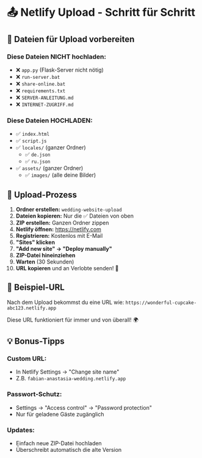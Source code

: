 # 📤 Netlify Upload - Schritt für Schritt

## 🎯 Dateien für Upload vorbereiten

### Diese Dateien NICHT hochladen:
- ❌ `app.py` (Flask-Server nicht nötig)
- ❌ `run-server.bat` 
- ❌ `share-online.bat`
- ❌ `requirements.txt`
- ❌ `SERVER-ANLEITUNG.md`
- ❌ `INTERNET-ZUGRIFF.md`

### Diese Dateien HOCHLADEN:
- ✅ `index.html`
- ✅ `script.js`
- ✅ `locales/` (ganzer Ordner)
  - ✅ `de.json`
  - ✅ `ru.json`
- ✅ `assets/` (ganzer Ordner)
  - ✅ `images/` (alle deine Bilder)

## 🚀 Upload-Prozess

1. **Ordner erstellen:** `wedding-website-upload`
2. **Dateien kopieren:** Nur die ✅ Dateien von oben
3. **ZIP erstellen:** Ganzen Ordner zippen
4. **Netlify öffnen:** https://netlify.com
5. **Registrieren:** Kostenlos mit E-Mail
6. **"Sites" klicken**
7. **"Add new site" → "Deploy manually"**
8. **ZIP-Datei hineinziehen**
9. **Warten** (30 Sekunden)
10. **URL kopieren** und an Verlobte senden! 🎉

## 🔗 Beispiel-URL
Nach dem Upload bekommst du eine URL wie:
`https://wonderful-cupcake-abc123.netlify.app`

Diese URL funktioniert für immer und von überall! 🌍

## 💡 Bonus-Tipps

### Custom URL:
- In Netlify Settings → "Change site name"
- Z.B. `fabian-anastasia-wedding.netlify.app`

### Passwort-Schutz:
- Settings → "Access control" → "Password protection"
- Nur für geladene Gäste zugänglich

### Updates:
- Einfach neue ZIP-Datei hochladen
- Überschreibt automatisch die alte Version